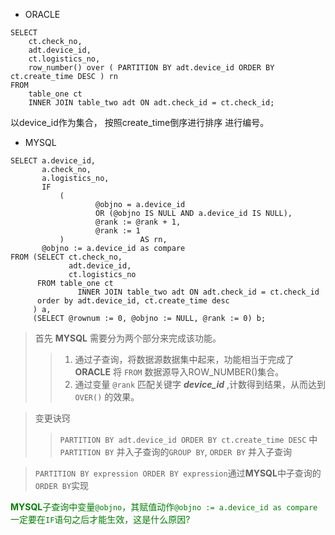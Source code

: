 - ORACLE
``` ORACLE
SELECT
	ct.check_no,
	adt.device_id,
	ct.logistics_no,
	row_number() over ( PARTITION BY adt.device_id ORDER BY ct.create_time DESC ) rn
FROM
	table_one ct
	INNER JOIN table_two adt ON adt.check_id = ct.check_id;
```   
以device_id作为集合， 按照create_time倒序进行排序 进行编号。

- MYSQL
``` MYSQL
SELECT a.device_id,
       a.check_no,
       a.logistics_no,
       IF
           (
                   @objno = a.device_id
                   OR (@objno IS NULL AND a.device_id IS NULL),
                   @rank := @rank + 1,
                   @rank := 1
           )                 AS rn,
       @objno := a.device_id as compare
FROM (SELECT ct.check_no,
             adt.device_id,
             ct.logistics_no
      FROM table_one ct
               INNER JOIN table_two adt ON adt.check_id = ct.check_id
      order by adt.device_id, ct.create_time desc
     ) a,
     (SELECT @rownum := 0, @objno := NULL, @rank := 0) b;
```  

>    首先 **MYSQL** 需要分为两个部分来完成该功能。
>> 1. 通过子查询，将数据源数据集中起来，功能相当于完成了 **ORACLE** 将 ``` FROM ``` 数据源导入ROW_NUMBER()集合。  
>> 2. 通过变量 ``` @rank ``` 匹配关键字 ***device_id*** ,计数得到结果，从而达到 ``` OVER() ``` 的效果。  


> 变更诀窍
>>``` PARTITION BY adt.device_id ORDER BY ct.create_time DESC ``` 中 ``` PARTITION BY ``` 并入子查询的``` GROUP BY ```, ``` ORDER BY ``` 并入子查询  	
>>
	 
> ``` PARTITION BY expression ORDER BY expression ```通过**MYSQL**中子查询的``` ORDER BY ```实现  

<font color=#008000>**MYSQL**子查询中变量```@objno```，其赋值动作```@objno := a.device_id as compare```一定要在```IF```语句之后才能生效，这是什么原因?</font>
